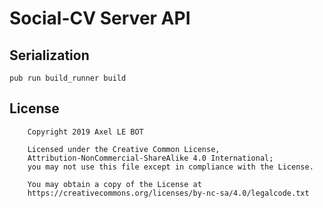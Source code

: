 # Social-CV Server API

## Serialization
``` 
pub run build_runner build
```


## License

```
    Copyright 2019 Axel LE BOT

    Licensed under the Creative Common License,
    Attribution-NonCommercial-ShareAlike 4.0 International;
    you may not use this file except in compliance with the License.
    
    You may obtain a copy of the License at
    https://creativecommons.org/licenses/by-nc-sa/4.0/legalcode.txt
```

